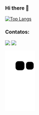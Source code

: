 ### Hi there 👋

[![Top Langs](https://github-readme-stats.vercel.app/api/top-langs/?username=tarcio0880&layout=compact)](https://github.com/tarcio0880)

### Contatos:

<div>
<a href = "mailto:tarciorodrigues0880@gmail.com"><img src="https://img.shields.io/badge/Gmail-D14836?style=for-the-badge&logo=gmail&logoColor=white" target="_blank"></a>
<a href="https://www.linkedin.com/in/tarcio-rodrigues-8187aa227/" target="_blank"><img src="https://img.shields.io/badge/-LinkedIn-%230077B5?style=for-the-badge&logo=linkedin&logoColor=white" target="_blank"></a>   
  
  ![Snake animation](https://github.com/tarcio0880/tarcio0880/blob/output/github-contribution-grid-snake.svg)
</div>

